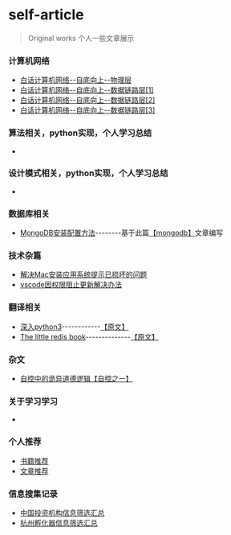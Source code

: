 # self-article
>Original works 个人一些文章展示

### 计算机网络
- [白话计算机网络--自底向上--物理层](./计算机网络/白话计算机网络--自底向上--物理层.md)
- [白话计算机网络--自底向上--数据链路层[1]](./计算机网络/白话计算机网络--自底向上--数据链路层[1].md)
- [白话计算机网络--自底向上--数据链路层[2]](./计算机网络/白话计算机网络--自底向上--数据链路层[2].md)
- [白话计算机网络--自底向上--数据链路层[3]](./计算机网络/白话计算机网络--自底向上--数据链路层[3].md)

### 算法相关，python实现，个人学习总结
- []()

### 设计模式相关，python实现，个人学习总结
- []()

### 数据库相关
- [MongoDB安装配置方法](./数据库相关/MongoDB/MongoDB安装配置方法.md)--------基于此篇[【mongodb】](./数据库相关/MongoDB/mongodb.pdf)文章编写

### 技术杂篇
- [解决Mac安装应用系统提示已损坏的问题](./技术杂篇/solve_broken.md)
- [vscode因权限阻止更新解决办法](./技术杂篇/vs_code.md)

### 翻译相关
- [深入python3](./translate_book_prac/Dive_into_Pyrhon3/Dive_into_Python3.md)------------[【原文】](./translate_book_prac/Dive_into_Pyrhon3/dive-into-python3.pdf)
- [The little redis book](./translate_book_prac/The_little_redis_book/The_Little_redis_book.md)--------------[【原文】](./translate_book_prac/The_little_redis_book/The+Little+redis+book.pdf)

### 杂文
- [自控中的诡异道德逻辑【自控之一】](./其他文章/自控中的诡异道德逻辑【自控之一】.md)

### 关于学习学习
- []()

### 个人推荐
- [书籍推荐](./Recommendation/RecommendationOfBooks.md)
- [文章推荐](./Recommendation/RecommendationOfEssays.md)

### 信息搜集记录
- [中国投资机构信息筛选汇总](./信息搜集记录/中国投资机构信息筛选汇总.md)
- [杭州孵化器信息筛选汇总](./信息搜集记录/杭州孵化器信息筛选汇总.md)

